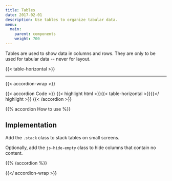 ```yaml
---
title: Tables
date: 2017-02-01
description: Use tables to organize tabular data.
menu:
  main:
    parent: components
    weight: 700
---
```


Tables are used to show data in columns and rows. They are only to be used for tabular data -- never for layout.

{{< table-horizontal >}}

---

{{< accordion-wrap >}}

{{< accordion Code >}}
  {{< highlight html >}}{{< table-horizontal >}}{{</ highlight >}}
{{< /accordion >}}

{{% accordion How to use %}}
## Implementation

Add the `.stack` class to stack tables on small screens.

Optionally, add the `js-hide-empty` class to hide columns that contain no content.

{{% /accordion %}}

{{</ accordion-wrap >}}
